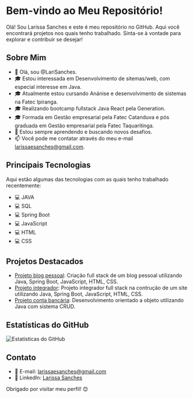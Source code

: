 
# Bem-vindo ao Meu Repositório!

Olá! Sou Larissa Sanches e este é meu repositório no GitHub. Aqui você encontrará projetos nos quais tenho trabalhado. Sinta-se à vontade para explorar e contribuir se desejar!

## Sobre Mim

- 👋 Olá, sou @LariSanches.
- 🎓 Estou interessada em Desenvolvimento de sitemas/web, com especial interesse em Java.
- 🎓 Atualmente estou cursando Anánise e desenvolvimento de sistemas na Fatec Ipiranga.
- 🎓 Realizando bootcamp fullstack Java React pela Generation.
- 🎓 Formada em Gestão empresarial pela Fatec Catanduva e pós graduada em Gestão empresarial pela Fatec Taquaritinga.
- 🌱 Estou sempre aprendendo e buscando novos desafios.
- 📫 Você pode me contatar através do meu e-mail larissaesanches@gmail.com.

## Principais Tecnologias

Aqui estão algumas das tecnologias com as quais tenho trabalhado recentemente:

- 💻 JAVA
- 💻 SQL
- 💻 Spring Boot
- 💻 JavaScript
- 💻 HTML
- 💻 CSS

## Projetos Destacados

- [Projeto blog pessoal](https://github.com/LariSanches/projeto_blog_pessoal): Criação full stack de um blog pessoal utilizando Java, Spring Boot, JavaScript, HTML, CSS.
- [Projeto integrador](https://github.com/abstifree/projetoIntegrador): Projeto integrador full stack na contrução de um site  utilizando Java, Spring Boot, JavaScript, HTML, CSS.
- [Projeto conta bancária](https://github.com/LariSanches/Projeto-conta-bancaria-Java): Desenvolvimento orientado a objeto utilizando Java com sistema CRUD.


## Estatísticas do GitHub

![Estatísticas do GitHub](https://github-readme-stats.vercel.app/api?username=LariSanches&show_icons=true)

## Contato

- 📧 E-mail: larissaesanches@gmail.com
- 💼 LinkedIn: [Larissa Sanches](https://www.linkedin.com/in/larissasanches/)

Obrigado por visitar meu perfil! 😊
